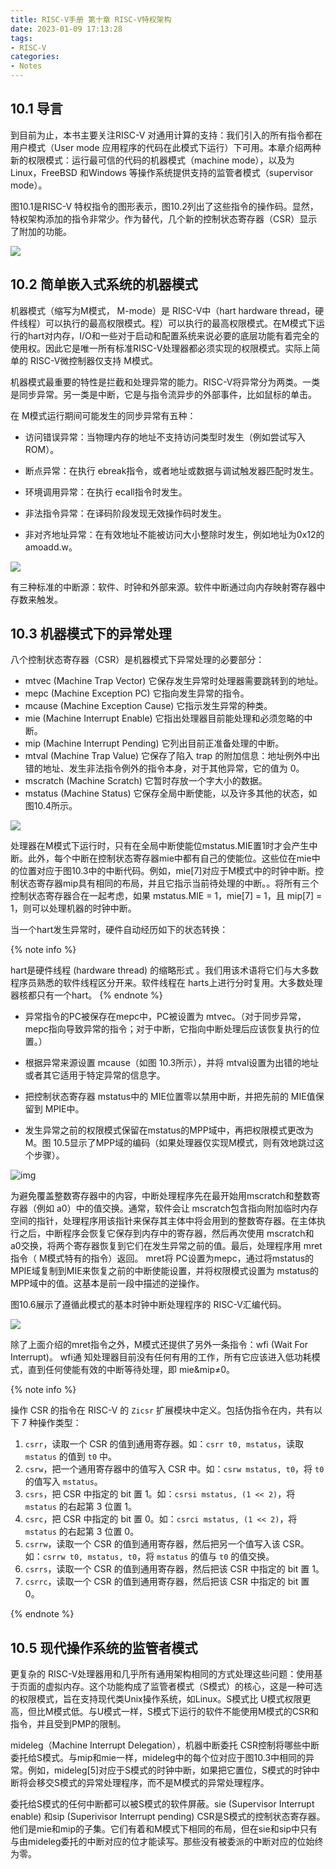 ```yaml
---
title: RISC-V手册 第十章 RISC-V特权架构
date: 2023-01-09 17:13:28
tags:
- RISC-V
categories:
- Notes
---
```


## 10.1 导言

到目前为止，本书主要关注RISC-V 对通用计算的支持：我们引入的所有指令都在用户模式（User mode 应用程序的代码在此模式下运行）下可用。本章介绍两种新的权限模式：运行最可信的代码的机器模式（machine mode），以及为Linux，FreeBSD 和Windows 等操作系统提供支持的监管者模式（supervisor mode）。

图10.1是RISC-V 特权指令的图形表示，图10.2列出了这些指令的操作码。显然，特权架构添加的指令非常少。作为替代，几个新的控制状态寄存器（CSR）显示了附加的功能。

![](https://xyc-1316422823.cos.ap-shanghai.myqcloud.com/RISC-V%E4%B8%AD%E6%96%87%E6%89%8B%E5%86%8C/10.1.png)

## 10.2 简单嵌入式系统的机器模式

机器模式（缩写为M模式， M-mode）是 RISC-V中（hart hardware thread，硬件线程）可以执行的最高权限模式。程）可以执行的最高权限模式。在M模式下运行的hart对内存，I/O和一些对于启动和配置系统来说必要的底层功能有着完全的使用权。因此它是唯一所有标准RISC-V处理器都必须实现的权限模式。实际上简单的 RISC-V微控制器仅支持 M模式。

机器模式最重要的特性是拦截和处理异常的能力。RISC-V将异常分为两类。一类是同步异常。另一类是中断，它是与指令流异步的外部事件，比如鼠标的单击。

在 M模式运行期间可能发生的同步异常有五种：

- 访问错误异常：当物理内存的地址不支持访问类型时发生（例如尝试写入 ROM）。


- 断点异常：在执行 ebreak指令，或者地址或数据与调试触发器匹配时发生。
- 环境调用异常：在执行 ecall指令时发生。
- 非法指令异常：在译码阶段发现无效操作码时发生。
- 非对齐地址异常：在有效地址不能被访问大小整除时发生，例如地址为0x12的amoadd.w。

![](https://xyc-1316422823.cos.ap-shanghai.myqcloud.com/RISC-V%E4%B8%AD%E6%96%87%E6%89%8B%E5%86%8C/10.3.png)

有三种标准的中断源：软件、时钟和外部来源。软件中断通过向内存映射寄存器中存数来触发。

## 10.3 机器模式下的异常处理

八个控制状态寄存器（CSR）是机器模式下异常处理的必要部分：

- mtvec (Machine Trap Vector) 它保存发生异常时处理器需要跳转到的地址。
- mepc (Machine Exception PC) 它指向发生异常的指令。
- mcause (Machine Exception Cause) 它指示发生异常的种类。
- mie (Machine Interrupt Enable) 它指出处理器目前能处理和必须忽略的中断。
- mip (Machine Interrupt Pending) 它列出目前正准备处理的中断。
- mtval (Machine Trap Value) 它保存了陷入 trap 的附加信息：地址例外中出错的地址、发生非法指令例外的指令本身，对于其他异常，它的值为 0。
- mscratch (Machine Scratch) 它暂时存放一个字大小的数据。
- mstatus (Machine Status) 它保存全局中断使能，以及许多其他的状态，如图10.4所示。

![](https://xyc-1316422823.cos.ap-shanghai.myqcloud.com/RISC-V%E4%B8%AD%E6%96%87%E6%89%8B%E5%86%8C/10.4.png)

处理器在M模式下运行时，只有在全局中断使能位mstatus.MIE置1时才会产生中断。此外，每个中断在控制状态寄存器mie中都有自己的使能位。这些位在mie中的位置对应于图10.3中的中断代码。例如，mie[7]对应于M模式中的时钟中断。控制状态寄存器mip具有相同的布局，并且它指示当前待处理的中断。。将所有三个控制状态寄存器合在一起考虑，如果 mstatus.MIE = 1，mie[7] = 1，且 mip[7] = 1，则可以处理机器的时钟中断。

当一个hart发生异常时，硬件自动经历如下的状态转换：

{% note info %}

hart是硬件线程 (hardware thread) 的缩略形式 。我们用该术语将它们与大多数程序员熟悉的软件线程区分开来。软件线程在 harts上进行分时复用。大多数处理器核都只有一个hart。
{% endnote %}

- 异常指令的PC被保存在mepc中，PC被设置为 mtvec。（对于同步异常， mepc指向导致异常的指令；对于中断，它指向中断处理后应该恢复执行的位置。）


-  根据异常来源设置 mcause（如图 10.3所示），并将 mtval设置为出错的地址或者其它适用于特定异常的信息字。
-  把控制状态寄存器 mstatus中的 MIE位置零以禁用中断，并把先前的 MIE值保留到 MPIE中。
- 发生异常之前的权限模式保留在mstatus的MPP域中，再把权限模式更改为M。图 10.5显示了MPP域的编码（如果处理器仅实现M模式，则有效地跳过这个步骤）。

![img](https://xyc-1316422823.cos.ap-shanghai.myqcloud.com/RISC-V%E4%B8%AD%E6%96%87%E6%89%8B%E5%86%8C/10.5.png)

为避免覆盖整数寄存器中的内容，中断处理程序先在最开始用mscratch和整数寄存器（例如 a0）中的值交换。通常，软件会让 mscratch包含指向附加临时内存空间的指针，处理程序用该指针来保存其主体中将会用到的整数寄存器。在主体执行之后，中断程序会恢复它保存到内存中的寄存器，然后再次使用 mscratch和 a0交换，将两个寄存器恢复到它们在发生异常之前的值。最后，处理程序用 mret指令（ M模式特有的指令）返回。 mret将 PC设置为mepc，通过将mstatus的 MPIE域复制到MIE来恢复之前的中断使能设置，并将权限模式设置为 mstatus的MPP域中的值。这基本是前一段中描述的逆操作。

图10.6展示了遵循此模式的基本时钟中断处理程序的 RISC-V汇编代码。

![](https://xyc-1316422823.cos.ap-shanghai.myqcloud.com/RISC-V%E4%B8%AD%E6%96%87%E6%89%8B%E5%86%8C/10.6.png)

除了上面介绍的mret指令之外，M模式还提供了另外一条指令：wfi (Wait For Interrupt)。 wfi通 知处理器目前没有任何有用的工作，所有它应该进入低功耗模式，直到任何使能有效的中断等待处理，即 mie&mip≠0。

{% note info %}

操作 CSR 的指令在 RISC-V 的 `Zicsr` 扩展模块中定义。包括伪指令在内，共有以下 7 种操作类型：

1. `csrr`，读取一个 CSR 的值到通用寄存器。如：`csrr t0, mstatus`，读取 `mstatus` 的值到 `t0` 中。
2. `csrw`，把一个通用寄存器中的值写入 CSR 中。如：`csrw mstatus, t0`，将 `t0` 的值写入 `mstatus`。
3. `csrs`，把 CSR 中指定的 bit 置 1。如：`csrsi mstatus, (1 << 2)`，将 `mstatus` 的右起第 3 位置 1。
4. `csrc`，把 CSR 中指定的 bit 置 0。如：`csrci mstatus, (1 << 2)`，将 `mstatus` 的右起第 3 位置 0。
5. `csrrw`，读取一个 CSR 的值到通用寄存器，然后把另一个值写入该 CSR。如：`csrrw t0, mstatus, t0`，将 `mstatus` 的值与 `t0` 的值交换。
6. `csrrs`，读取一个 CSR 的值到通用寄存器，然后把该 CSR 中指定的 bit 置 1。
7. `csrrc`，读取一个 CSR 的值到通用寄存器，然后把该 CSR 中指定的 bit 置 0。

{% endnote %}

## 10.5 现代操作系统的监管者模式

更复杂的 RISC-V处理器用和几乎所有通用架构相同的方式处理这些问题：使用基于页面的虚拟内存。这个功能构成了监管者模式（S模式）的核心，这是一种可选的权限模式，旨在支持现代类Unix操作系统，如Linux。S模式比 U模式权限更高，但比M模式低。与U模式一样，S模式下运行的软件不能使用M模式的CSR和指令，并且受到PMP的限制。

mideleg（Machine Interrupt Delegation），机器中断委托 CSR控制将哪些中断委托给S模式。与mip和mie一样，mideleg中的每个位对应于图10.3中相同的异常。例如，mideleg[5]对应于S模式的时钟中断，如果把它置位，S模式的时钟中断将会移交S模式的异常处理程序，而不是M模式的异常处理程序。

委托给S模式的任何中断都可以被S模式的软件屏蔽。sie (Supervisor Interrupt enable) 和sip (Superivisor Interrupt pending) CSR是S模式的控制状态寄存器。他们是mie和mip的子集。它们有着和M模式下相同的布局，但在sie和sip中只有与由mideleg委托的中断对应的位才能读写。那些没有被委派的中断对应的位始终为零。
